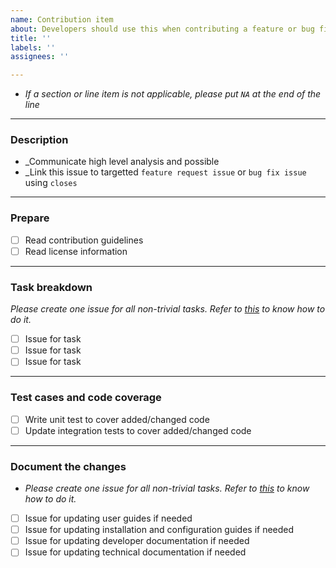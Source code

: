 ```yaml
---
name: Contribution item
about: Developers should use this when contributing a feature or bug fix
title: ''
labels: ''
assignees: ''

---
```


- _If a section or line item is not applicable, please put `NA` at the end of the line_

-------------------

### Description

- _Communicate high level analysis and possible 
- _Link this issue to targetted `feature request issue` or `bug fix issue` using `closes`

-------------------

### Prepare

- [ ] Read contribution guidelines
- [ ] Read license information

-------------------

### Task breakdown

_Please create one issue for all non-trivial tasks. Refer to [this](https://docs.github.com/en/issues/tracking-your-work-with-issues/creating-an-issue#creating-an-issue-from-a-task-list-item) to know how to do it._ 

- [ ] Issue for task
- [ ] Issue for task
- [ ] Issue for task

-------------------

### Test cases and code coverage

- [ ] Write unit test to cover added/changed code
- [ ] Update integration tests to cover added/changed code

-------------------

### Document the changes

- _Please create one issue for all non-trivial tasks. Refer to [this](https://docs.github.com/en/issues/tracking-your-work-with-issues/creating-an-issue#creating-an-issue-from-a-task-list-item) to know how to do it._ 

- [ ] Issue for updating user guides if needed
- [ ] Issue for updating installation and configuration guides if needed 
- [ ] Issue for updating developer documentation if needed
- [ ] Issue for updating technical documentation if needed
